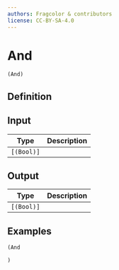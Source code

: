 ```yaml
---
authors: Fragcolor & contributors
license: CC-BY-SA-4.0
---
```



# And

```clojure
(And)
```


## Definition




## Input

| Type | Description |
|------|-------------|
| `[(Bool)]` |  |


## Output

| Type | Description |
|------|-------------|
| `[(Bool)]` |  |


## Examples

```clojure
(And

)
```

